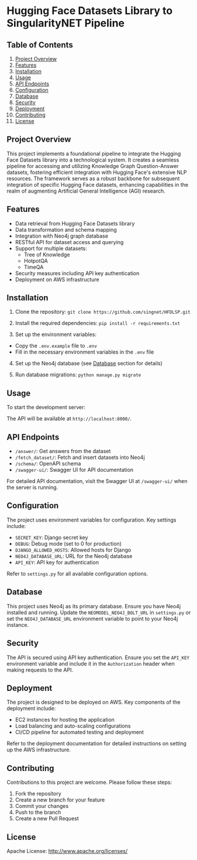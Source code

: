 # Hugging Face Datasets Library to SingularityNET Pipeline

## Table of Contents
1. [Project Overview](#project-overview)
2. [Features](#features)
3. [Installation](#installation)
4. [Usage](#usage)
5. [API Endpoints](#api-endpoints)
6. [Configuration](#configuration)
7. [Database](#database)
8. [Security](#security)
9. [Deployment](#deployment)
10. [Contributing](#contributing)
11. [License](#license)

## Project Overview

This project implements a foundational pipeline to integrate the Hugging Face Datasets library into a technological system. It creates a seamless pipeline for accessing and utilizing Knowledge Graph Question-Answer datasets, fostering efficient integration with Hugging Face's extensive NLP resources. The framework serves as a robust backbone for subsequent integration of specific Hugging Face datasets, enhancing capabilities in the realm of augmenting Artificial General Intelligence (AGI) research.

## Features

- Data retrieval from Hugging Face Datasets library
- Data transformation and schema mapping
- Integration with Neo4j graph database
- RESTful API for dataset access and querying
- Support for multiple datasets:
  - Tree of Knowledge
  - HotpotQA
  - TimeQA
- Security measures including API key authentication
- Deployment on AWS infrastructure

## Installation

1. Clone the repository:
`git clone https://github.com/singnet/HFDLSP.git`

2. Install the required dependencies:
`pip install -r requirements.txt`

3. Set up the environment variables:
- Copy the `.env.example` file to `.env`
- Fill in the necessary environment variables in the `.env` file

4. Set up the Neo4j database (see [Database](#database) section for details)

5. Run database migrations:
`python manage.py migrate`

## Usage

To start the development server:

The API will be available at `http://localhost:8000/`.

## API Endpoints

- `/answer/`: Get answers from the dataset
- `/fetch_dataset/`: Fetch and insert datasets into Neo4j
- `/schema/`: OpenAPI schema
- `/swagger-ui/`: Swagger UI for API documentation

For detailed API documentation, visit the Swagger UI at `/swagger-ui/` when the server is running.

## Configuration

The project uses environment variables for configuration. Key settings include:

- `SECRET_KEY`: Django secret key
- `DEBUG`: Debug mode (set to 0 for production)
- `DJANGO_ALLOWED_HOSTS`: Allowed hosts for Django
- `NEO4J_DATABASE_URL`: URL for the Neo4j database
- `API_KEY`: API key for authentication

Refer to `settings.py` for all available configuration options.

## Database

This project uses Neo4j as its primary database. Ensure you have Neo4j installed and running. Update the `NEOMODEL_NEO4J_BOLT_URL` in `settings.py` or set the `NEO4J_DATABASE_URL` environment variable to point to your Neo4j instance.

## Security

The API is secured using API key authentication. Ensure you set the `API_KEY` environment variable and include it in the `Authorization` header when making requests to the API.

## Deployment

The project is designed to be deployed on AWS. Key components of the deployment include:

- EC2 instances for hosting the application
- Load balancing and auto-scaling configurations
- CI/CD pipeline for automated testing and deployment

Refer to the deployment documentation for detailed instructions on setting up the AWS infrastructure.

## Contributing

Contributions to this project are welcome. Please follow these steps:

1. Fork the repository
2. Create a new branch for your feature
3. Commit your changes
4. Push to the branch
5. Create a new Pull Request

## License

Apache License: http://www.apache.org/licenses/